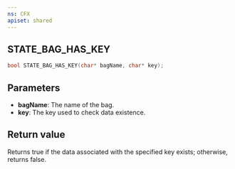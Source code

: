 ```yaml
---
ns: CFX
apiset: shared
---
```

## STATE_BAG_HAS_KEY

```c
bool STATE_BAG_HAS_KEY(char* bagName, char* key);
```

## Parameters
* **bagName**: The name of the bag.
* **key**: The key used to check data existence.

## Return value
Returns true if the data associated with the specified key exists; otherwise, returns false.
